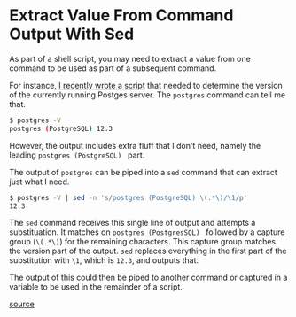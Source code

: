 # Extract Value From Command Output With Sed

As part of a shell script, you may need to extract a value from one command to
be used as part of a subsequent command.

For instance, [I recently wrote a
script](https://gist.github.com/jbranchaud/3cda6be6e1dc69c6f55435a387018dac)
that needed to determine the version of the currently running Postges server.
The `postgres` command can tell me that.

```bash
$ postgres -V
postgres (PostgreSQL) 12.3
```

However, the output includes extra fluff that I don't need, namely the leading
`postgres (PostgreSQL) ` part.

The output of `postgres` can be piped into a `sed` command that can extract
just what I need.

```bash
$ postgres -V | sed -n 's/postgres (PostgreSQL) \(.*\)/\1/p'
12.3
```

The `sed` command receives this single line of output and attempts a
substituation. It matches on `postgres (PostgresSQL) ` followed by a capture
group (`\(.*\)`) for the remaining characters. This capture group matches the
version part of the output. `sed` replaces everything in the first part of the
substitution with `\1`, which is `12.3`, and outputs that.

The output of this could then be piped to another command or captured in a
variable to be used in the remainder of a script.

[source](https://stackoverflow.com/a/24572880/535590)
